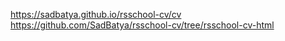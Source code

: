 
https://sadbatya.github.io/rsschool-cv/cv
https://github.com/SadBatya/rsschool-cv/tree/rsschool-cv-html
